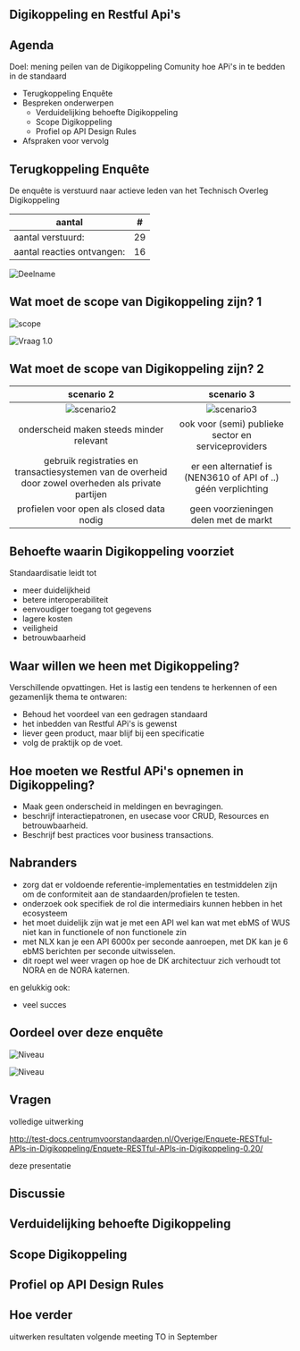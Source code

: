 ## Digikoppeling en Restful Api's

## Agenda

Doel: mening peilen van de Digikoppeling Comunity hoe APi's in te bedden in de standaard

- Terugkoppeling Enquête
- Bespreken onderwerpen
  - Verduidelijking behoefte Digikoppeling
  - Scope Digikoppeling
  - Profiel op API Design Rules
- Afspraken voor vervolg

## Terugkoppeling Enquête

De enquête is verstuurd naar actieve leden van het Technisch Overleg Digikoppeling

|aantal| #|
|---|---|
|aantal verstuurd:| 29|
|aantal reacties ontvangen:| 16 |

![Deelname](media/aantalreacties.png "Ik doe graag mee on de discussie over API's in Digikoppeling")

## Wat moet de scope van Digikoppeling zijn? 1

![scope](media/scope_small.png "Scope van Digikoppeling")

![Vraag 1.0](media/vraag_1_0_chart.png "Opgetelde scores van vraag 1.0")

## Wat moet de scope van Digikoppeling zijn? 2

| scenario 2| scenario 3|
|:---:|:---------------------------:|
|![scenario2](media/OVI_dk1_small.png "Scenario 2")|![scenario3](media/OVI_dk3_small.png "Scenario 3")|
|onderscheid maken steeds minder relevant|ook voor (semi) publieke sector en serviceproviders|
|gebruik registraties en transactiesystemen van de overheid door zowel overheden als private partijen|er een alternatief is (NEN3610 of API of ..) géén verplichting|
|profielen voor open als closed data nodig|geen voorzieningen delen met de markt|

## Behoefte waarin Digikoppeling voorziet

Standaardisatie leidt tot 

- meer duidelijkheid
- betere interoperabiliteit
- eenvoudiger toegang tot gegevens
- lagere kosten
- veiligheid 
- betrouwbaarheid

## Waar willen we heen met Digikoppeling?

Verschillende opvattingen. 
Het is lastig een tendens te herkennen of een gezamenlijk thema te ontwaren: 

- Behoud het voordeel van een gedragen standaard
- het inbedden van Restful APi's is gewenst
- liever geen product, maar blijf bij een specificatie
- volg de praktijk op de voet.

## Hoe moeten we Restful APi's opnemen in Digikoppeling?

- Maak geen onderscheid in meldingen en bevragingen. 
- beschrijf interactiepatronen, en usecase voor CRUD, Resources en betrouwbaarheid. 
- Beschrijf best practices voor business transactions.

## Nabranders

- zorg dat er voldoende referentie-implementaties en testmiddelen zijn om de conformiteit aan de standaarden/profielen te testen.
- onderzoek ook specifiek de rol die intermediairs kunnen hebben in het ecosysteem
- het moet duidelijk zijn wat je met een API wel kan wat met ebMS of WUS niet kan in functionele of non functionele zin
- met NLX kan je een API 6000x per seconde aanroepen, met DK kan je 6 ebMS berichten per seconde uitwisselen.
- dit roept wel weer vragen op hoe de DK architectuur zich verhoudt tot NORA en de NORA katernen.

en gelukkig ook:

- veel succes


## Oordeel over deze enquête

![Niveau](media/niveauvragen.png "Niveau van de gestelde vragen")

![Niveau](media/enquetealsmiddel.png "Niveau van de gestelde vragen")

## Vragen 

volledige uitwerking

<http://test-docs.centrumvoorstandaarden.nl/Overige/Enquete-RESTful-APIs-in-Digikoppeling/Enquete-RESTful-APIs-in-Digikoppeling-0.20/>

deze presentatie
<todo>

## Discussie

## Verduidelijking behoefte Digikoppeling

## Scope Digikoppeling

## Profiel op API Design Rules

## Hoe verder

uitwerken resultaten
volgende meeting TO in September

